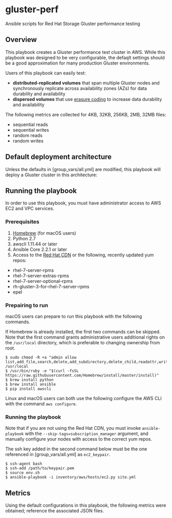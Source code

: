 # gluster-perf
Ansible scripts for Red Hat Storage Gluster performance testing

## Overview

This playbook creates a Gluster performance test cluster in AWS. While this 
playbook was designed to be very configurable, the defaqlt settings should
be a good approximation for many production Gluster environments.

Users of this playbook can easily test:
* **distributed-replicated volumes** that span multiple Gluster nodes and
synchronously replicate across availability zones (AZs) for data durability and
availability
* **dispersed volumes** that use [erasure coding](https://access.redhat.com/documentation/en-US/Red_Hat_Storage/3.1/html/Administration_Guide/chap-Red_Hat_Storage_Volumes-Creating_Dispersed_Volumes_1.html) 
to increase data durability and availability

The following metrics are collected for 4KB, 32KB, 256KB, 2MB, 32MB files:
* sequential reads
* sequential writes
* random reads
* random writes

## Default deployment architecture

Unless the defaults in [group_vars/all.yml] are modified, this playbook will 
deploy a Gluster cluster in this architecture:



## Running the playbook

In order to use this playbook, you must have administrator access to AWS EC2 
and VPC services.

### Prerequisites

1. [Homebrew](https://brew.sh) (for macOS users)
2. Python 2.7
3. awscli 1.11.44 or later
4. Ansible Core 2.2.1 or later
5. Access to the [Red Hat CDN](https://access.redhat.com) or the following, 
recently updated yum repos:
  * rhel-7-server-rpms
  * rhel-7-server-extras-rpms
  * rhel-7-server-optional-rpms
  * rh-gluster-3-for-rhel-7-server-rpms
  * epel

### Prepairing to run

macOS users can prepare to run this playbook with the following commands.

If Homebrew is already installed, the first two commands can be skipped. Note
that the first command grants administrative users additional rights on the
```/usr/local``` directory, which is preferable to changing ownership from 
root.

```
$ sudo chmod -R +a "admin allow list,add_file,search,delete,add_subdirectory,delete_child,readattr,writeattr,readextattr,writeextattr,readsecurity,writesecurity,chown,file_inherit,directory_inherit" /usr/local
$ /usr/bin/ruby -e "$(curl -fsSL https://raw.githubusercontent.com/Homebrew/install/master/install)"
$ brew install python
$ brew install ansible
$ pip install awscli
```

Linux and macOS users can both use the following configure the AWS CLI with 
the command ```aws configure```.

### Running the playbook

Note that if you are not using the Red Hat CDN, you must invoke 
```ansible-playbook``` with the ```--skip-tags=subscription_manager``` 
argument, and manually configure your nodes with access to the correct yum 
repos.

The ssh key added in the second command below must be the one referenced in 
[group_vars/all.yml] as ```ec2_keypair```.
 
```
$ ssh-agent bash
$ ssh-add /path/to/keypair.pem
$ source env.sh
$ ansible-playbook -i inventory/aws/hosts/ec2.py site.yml
```

## Metrics

Using the default configurations in this playbook, the following metrics were
obtained; reference the associated JSON files.


